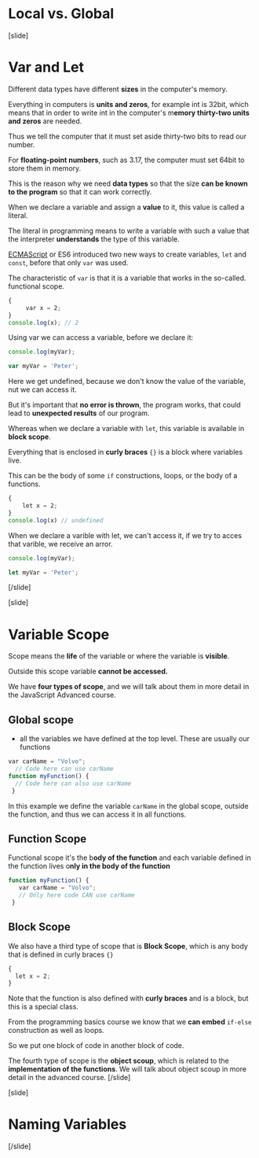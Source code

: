 # Local vs. Global

[slide]
# Var and Let

Different data types have different **sizes** in the computer's memory.

Everything in computers is **units and zeros**, for example int is 32bit, which means that in order to write int in the computer's m**emory thirty-two units and zeros** are needed.

Thus we tell the computer that it must set aside thirty-two bits to read our number.

For **floating-point numbers**, such as 3.17, the computer must set 64bit to store them in memory.

This is the reason why we need **data types** so that the size **can be known to the program** so that it can work correctly.

When we declare a variable and assign a **value** to it, this value is called a literal.

The literal in programming means to write a variable with such a value that the interpreter **understands** the type of this variable.

[ECMAScript](https://en.wikipedia.org/wiki/ECMAScript) or ES6 introduced two new ways to create variables, `let` and `const`, before that only `var` was used.

The characteristic of `var` is that it is a variable that works in the so-called. functional scope.

``` JavaScript
{
     var x = 2;
}
console.log(x); // 2
```

Using var we can access a variable, before we declare it:

``` js live
console.log(myVar);

var myVar = 'Peter';
```

Here we get undefined, because we don't know the value of the variable, nut we can access it. 

But it's important that **no error is thrown**, the program works, that could lead to **unexpected results** of our program.

Whereas when we declare a variable with `let`, this variable is available in **block scope**.

Everything that is enclosed in **curly braces** `{}` is a block where variables live. 

This can be the body of some `if` constructions, loops, or the body of a functions.

``` JavaScript
{
    let x = 2;
}
console.log(x) // undefined
```

When we declare a varible with let, we can't access it, if we try to acces that varible, we receive an arror.

``` js live
console.log(myVar);

let myVar = 'Peter';
```

[/slide]

[slide]
# Variable Scope
Scope means the **life** of the variable or where the variable is **visible**. 

Outside this scope variable **cannot be accessed.**

We have **four types of scope**, and we will talk about them in more detail in the JavaScript Advanced course. 

## Global scope

- all the variables we have defined at the top level. These are usually our functions

``` JavaScript
var carName = "Volvo";
  // Code here can use carName
function myFunction() {
  // Code here can also use carName
 }
```

In this example we define the variable `carName` in the global scope, outside the function, and thus we can access it in all functions.

## Function Scope

Functional scope it's the b**ody of the function** and each variable defined in the function lives o**nly in the body of the function**

``` JavaScript
function myFunction() {
   var carName = "Volvo";
   // Only here code CAN use carName
 }
 ```

## Block Scope 
We also have a third type of scope that is **Block Scope**, which is any body that is defined in curly braces `{}`

``` JavaScript
{
  let x = 2;
} 
```

Note that the function is also defined with **curly braces** and is a block, but this is a special class.

From the programming basics course we know that we **can embed** `if-else` construction as well as loops. 

So we put one block of code in another block of code.

The fourth type of scope is the **object scoup**, which is related to the **implementation of the functions**. We will talk about object scoup in more detail in the advanced course.
[/slide]

[slide]
# Naming Variables

[/slide]